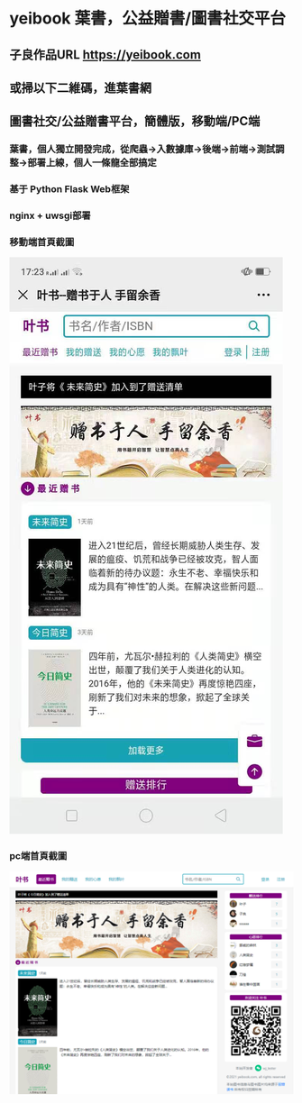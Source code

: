 # yeibook 葉書，公益贈書/圖書社交平台
## 子良作品URL https://yeibook.com
## 或掃以下二維碼，進葉書網

## 圖書社交/公益贈書平台，簡體版，移動端/PC端
### 葉書，個人獨立開發完成，從爬蟲->入數據庫->後端->前端->測試調整->部署上線，個人一條龍全部搞定
### 基于 Python Flask Web框架
### nginx + uwsgi部署
### 移動端首頁截圖
![img](https://github.com/wjl77/yeibook/blob/main/%E5%BE%AE%E4%BF%A1%E5%9B%BE%E7%89%87_20210125172420.jpg)
### pc端首頁截圖
![img2](https://github.com/wjl77/yeibook/blob/main/%E5%BE%AE%E4%BF%A1%E6%88%AA%E5%9B%BE_20210125172927.png)
